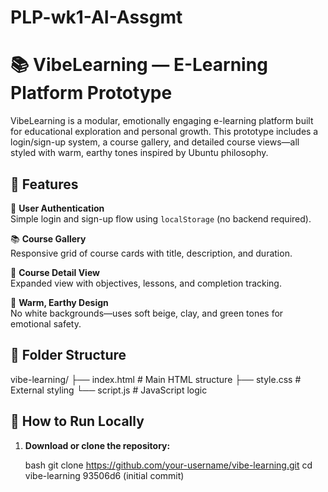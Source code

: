 
# PLP-wk1-AI-Assgmt
# 📚 VibeLearning — E-Learning Platform Prototype

VibeLearning is a modular, emotionally engaging e-learning platform built for educational exploration and personal growth. This prototype includes a login/sign-up system, a course gallery, and detailed course views—all styled with warm, earthy tones inspired by Ubuntu philosophy.


## 🌟 Features

🔐 **User Authentication**  
  Simple login and sign-up flow using `localStorage` (no backend required).

📚 **Course Gallery**  
  Responsive grid of course cards with title, description, and duration.

📘 **Course Detail View**  
  Expanded view with objectives, lessons, and completion tracking.

🎨 **Warm, Earthy Design**  
  No white backgrounds—uses soft beige, clay, and green tones for emotional safety.

## 🧱 Folder Structure

vibe-learning/ ├── index.html # Main HTML structure ├── style.css # External styling └── script.js # JavaScript logic


## 🚀 How to Run Locally

1. **Download or clone the repository:**

   bash
   git clone https://github.com/your-username/vibe-learning.git
   cd vibe-learning
 93506d6 (initial commit)
